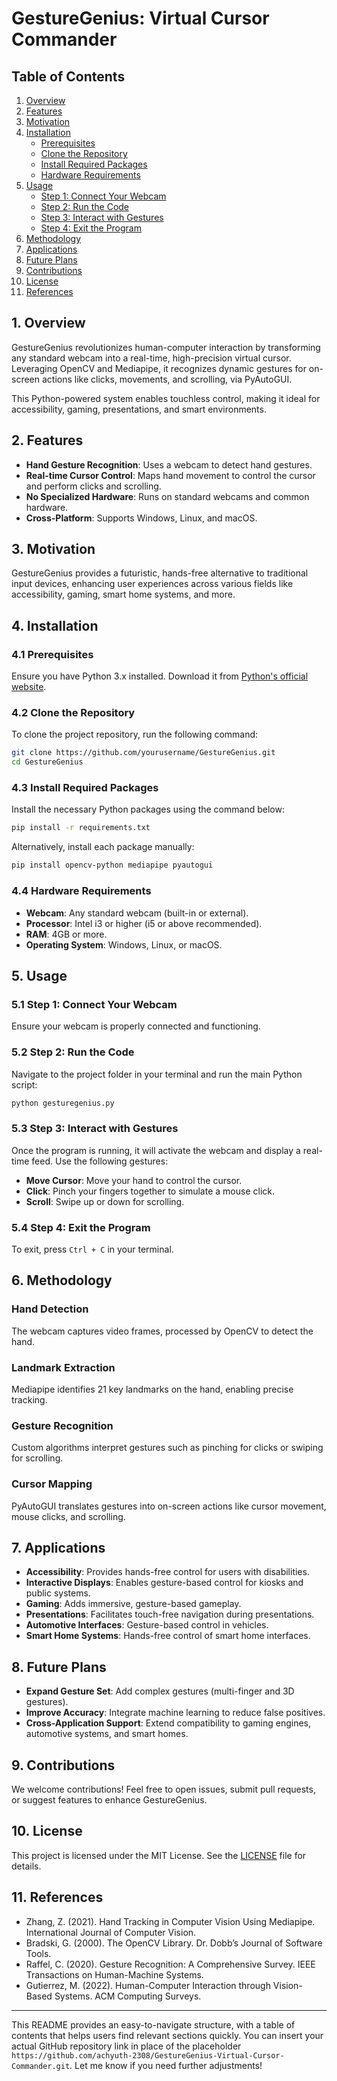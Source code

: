 # GestureGenius: Virtual Cursor Commander

## Table of Contents
1. [Overview](#1-overview)
2. [Features](#2-features)
3. [Motivation](#3-motivation)
4. [Installation](#4-installation)
   - [Prerequisites](#41-prerequisites)
   - [Clone the Repository](#42-clone-the-repository)
   - [Install Required Packages](#43-install-required-packages)
   - [Hardware Requirements](#44-hardware-requirements)
5. [Usage](#5-usage)
   - [Step 1: Connect Your Webcam](#51-step-1-connect-your-webcam)
   - [Step 2: Run the Code](#52-step-2-run-the-code)
   - [Step 3: Interact with Gestures](#53-step-3-interact-with-gestures)
   - [Step 4: Exit the Program](#54-step-4-exit-the-program)
6. [Methodology](#6-methodology)
7. [Applications](#7-applications)
8. [Future Plans](#8-future-plans)
9. [Contributions](#9-contributions)
10. [License](#10-license)
11. [References](#11-references)

## 1. Overview
GestureGenius revolutionizes human-computer interaction by transforming any standard webcam into a real-time, high-precision virtual cursor. Leveraging OpenCV and Mediapipe, it recognizes dynamic gestures for on-screen actions like clicks, movements, and scrolling, via PyAutoGUI.

This Python-powered system enables touchless control, making it ideal for accessibility, gaming, presentations, and smart environments.

## 2. Features
- **Hand Gesture Recognition**: Uses a webcam to detect hand gestures.
- **Real-time Cursor Control**: Maps hand movement to control the cursor and perform clicks and scrolling.
- **No Specialized Hardware**: Runs on standard webcams and common hardware.
- **Cross-Platform**: Supports Windows, Linux, and macOS.

## 3. Motivation
GestureGenius provides a futuristic, hands-free alternative to traditional input devices, enhancing user experiences across various fields like accessibility, gaming, smart home systems, and more.

## 4. Installation

### 4.1 Prerequisites
Ensure you have Python 3.x installed. Download it from [Python's official website](https://www.python.org/downloads/).

### 4.2 Clone the Repository
To clone the project repository, run the following command:
```bash
git clone https://github.com/yourusername/GestureGenius.git
cd GestureGenius
```

### 4.3 Install Required Packages
Install the necessary Python packages using the command below:
```bash
pip install -r requirements.txt
```
Alternatively, install each package manually:
```bash
pip install opencv-python mediapipe pyautogui
```

### 4.4 Hardware Requirements
- **Webcam**: Any standard webcam (built-in or external).
- **Processor**: Intel i3 or higher (i5 or above recommended).
- **RAM**: 4GB or more.
- **Operating System**: Windows, Linux, or macOS.

## 5. Usage

### 5.1 Step 1: Connect Your Webcam
Ensure your webcam is properly connected and functioning.

### 5.2 Step 2: Run the Code
Navigate to the project folder in your terminal and run the main Python script:
```bash
python gesturegenius.py
```

### 5.3 Step 3: Interact with Gestures
Once the program is running, it will activate the webcam and display a real-time feed. Use the following gestures:

- **Move Cursor**: Move your hand to control the cursor.
- **Click**: Pinch your fingers together to simulate a mouse click.
- **Scroll**: Swipe up or down for scrolling.

### 5.4 Step 4: Exit the Program
To exit, press `Ctrl + C` in your terminal.

## 6. Methodology

### Hand Detection
The webcam captures video frames, processed by OpenCV to detect the hand.

### Landmark Extraction
Mediapipe identifies 21 key landmarks on the hand, enabling precise tracking.

### Gesture Recognition
Custom algorithms interpret gestures such as pinching for clicks or swiping for scrolling.

### Cursor Mapping
PyAutoGUI translates gestures into on-screen actions like cursor movement, mouse clicks, and scrolling.

## 7. Applications
- **Accessibility**: Provides hands-free control for users with disabilities.
- **Interactive Displays**: Enables gesture-based control for kiosks and public systems.
- **Gaming**: Adds immersive, gesture-based gameplay.
- **Presentations**: Facilitates touch-free navigation during presentations.
- **Automotive Interfaces**: Gesture-based control in vehicles.
- **Smart Home Systems**: Hands-free control of smart home interfaces.

## 8. Future Plans
- **Expand Gesture Set**: Add complex gestures (multi-finger and 3D gestures).
- **Improve Accuracy**: Integrate machine learning to reduce false positives.
- **Cross-Application Support**: Extend compatibility to gaming engines, automotive systems, and smart homes.

## 9. Contributions
We welcome contributions! Feel free to open issues, submit pull requests, or suggest features to enhance GestureGenius.

## 10. License
This project is licensed under the MIT License. See the [LICENSE](LICENSE) file for details.

## 11. References
- Zhang, Z. (2021). Hand Tracking in Computer Vision Using Mediapipe. International Journal of Computer Vision.
- Bradski, G. (2000). The OpenCV Library. Dr. Dobb’s Journal of Software Tools.
- Raffel, C. (2020). Gesture Recognition: A Comprehensive Survey. IEEE Transactions on Human-Machine Systems.
- Gutierrez, M. (2022). Human-Computer Interaction through Vision-Based Systems. ACM Computing Surveys.

---

This README provides an easy-to-navigate structure, with a table of contents that helps users find relevant sections quickly. You can insert your actual GitHub repository link in place of the placeholder `https://github.com/achyuth-2308/GestureGenius-Virtual-Cursor-Commander.git`. Let me know if you need further adjustments!
